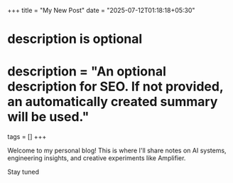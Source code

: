 +++
title = "My New Post"
date = "2025-07-12T01:18:18+05:30"

#
# description is optional
#
# description = "An optional description for SEO. If not provided, an automatically created summary will be used."

tags = []
+++


Welcome to my personal blog! This is where I'll share notes on AI systems, engineering insights, and creative experiments like Amplifier.

Stay tuned 

